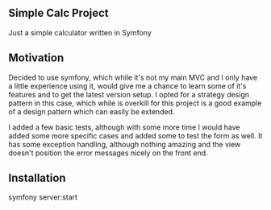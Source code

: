 ## Simple Calc Project
Just a simple calculator written in Symfony

## Motivation
Decided to use symfony, which while it's not my main MVC and I only have a little experience using it, 
would give me a chance to learn some of it's features and to get the latest version setup.
I opted for a strategy design pattern in this case, which while is overkill for this project is a good example of a
design pattern which can easily be extended.

I added a few basic tests, although with some more time I would have added some more specific cases and added some to 
test the form as well.  It has some exception handling, although nothing amazing and the view doesn't position the
error messages nicely on the front end.

## Installation
symfony server:start